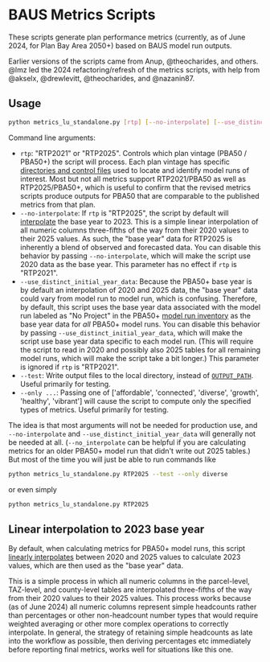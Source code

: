 # BAUS Metrics Scripts

These scripts generate plan performance metrics (currently, as of June 2024, for Plan Bay Area 2050+) based on BAUS model run outputs.

Earlier versions of the scripts came from Anup, @theocharides, and others. @lmz led the 2024 refactoring/refresh of the metrics scripts, with help from @akselx, @drewlevitt, @theocharides, and @nazanin87.

## Usage

```bash
python metrics_lu_standalone.py [rtp] [--no-interpolate] [--use_distinct_initial_year_data] [--test] [--only ...]
```

Command line arguments:
* `rtp`: "RTP2021" or "RTP2025". Controls which plan vintage (PBA50 / PBA50+) the script will process. Each plan vintage has specific [directories and control files](https://github.com/BayAreaMetro/bayarea_urbansim/blob/4a563674de85165f0116251f31e30e1b02703c6d/scripts/metrics/metrics_lu_standalone.py#L72) used to locate and identify model runs of interest. Most but not all metrics support RTP2021/PBA50 as well as RTP2025/PBA50+, which is useful to confirm that the revised metrics scripts produce outputs for PBA50 that are comparable to the published metrics from that plan.
* `--no-interpolate`: If `rtp` is "RTP2025", the script by default will [interpolate](https://github.com/BayAreaMetro/bayarea_urbansim/blob/4a563674de85165f0116251f31e30e1b02703c6d/scripts/metrics/metrics_utils.py#L846) the base year to 2023. This is a simple linear interpolation of all numeric columns three-fifths of the way from their 2020 values to their 2025 values. As such, the "base year" data for RTP2025 is inherently a blend of observed and forecasted data. You can disable this behavior by passing `--no-interpolate`, which will make the script use 2020 data as the base year. This parameter has no effect if `rtp` is "RTP2021".
* `--use_distinct_initial_year_data`: Because the PBA50+ base year is by default an interpolation of 2020 and 2025 data, the "base year" data could vary from model run to model run, which is confusing. Therefore, by default, this script uses the base year data associated with the model run labeled as "No Project" in the PBA50+ [model run inventory](https://github.com/BayAreaMetro/bayarea_urbansim/blob/4a563674de85165f0116251f31e30e1b02703c6d/scripts/metrics/metrics_lu_standalone.py#L74) as the base year data for *all* PBA50+ model runs. You can disable this behavior by passing `--use_distinct_initial_year_data`, which will make the script use base year data specific to each model run. (This will require the script to read in 2020 and possibly also 2025 tables for all remaining model runs, which will make the script take a bit longer.) This parameter is ignored if `rtp` is "RTP2021".
* `--test`: Write output files to the local directory, instead of [`OUTPUT_PATH`](https://github.com/BayAreaMetro/bayarea_urbansim/blob/4a563674de85165f0116251f31e30e1b02703c6d/scripts/metrics/metrics_lu_standalone.py#L75). Useful primarily for testing.
* `--only ...`: Passing one of ['affordable', 'connected', 'diverse', 'growth', 'healthy', 'vibrant'] will cause the script to compute only the specified types of metrics. Useful primarily for testing.

The idea is that most arguments will not be needed for production use, and `--no-interpolate` and `--use_distinct_initial_year_data` will generally not be needed at all. (`--no_interpolate` can be helpful if you are calculating metrics for an older PBA50+ model run that didn't write out 2025 tables.) But most of the time you will just be able to run commands like
```bash
python metrics_lu_standalone.py RTP2025 --test --only diverse
```
or even simply
```bash
python metrics_lu_standalone.py RTP2025
```

## Linear interpolation to 2023 base year

By default, when calculating metrics for PBA50+ model runs, this script [linearly interpolates](https://github.com/BayAreaMetro/bayarea_urbansim/blob/4a563674de85165f0116251f31e30e1b02703c6d/scripts/metrics/metrics_utils.py#L846) between 2020 and 2025 values to calculate 2023 values, which are then used as the "base year" data. 

This is a simple process in which all numeric columns in the parcel-level, TAZ-level, and county-level tables are interpolated three-fifths of the way from their 2020 values to their 2025 values. This process works because (as of June 2024) all numeric columns represent simple headcounts rather than percentages or other non-headcount number types that would require weighted averaging or other more complex operations to correctly interpolate. In general, the strategy of retaining simple headcounts as late into the workflow as possible, then deriving percentages etc immediately before reporting final metrics, works well for situations like this one.
